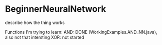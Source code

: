 # BeginnerNeuralNetwork


describe how the thing works


Functions I'm trying to learn:
	AND: DONE (WorkingExamples.AND_NN.java), also not that intersting
	XOR: not started
